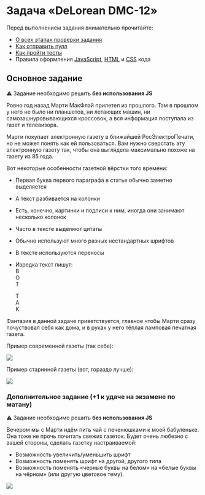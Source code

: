 # Задача «DeLorean DMC-12»

Перед выполнением задания внимательно прочитайте:

- [О всех этапах проверки задания](https://github.com/urfu-2018/guides/blob/master/workflow/overall.md)
- [Как отправить пулл](https://github.com/urfu-2018/guides/blob/master/workflow/pull.md)
- [Как пройти тесты](https://github.com/urfu-2018/guides/blob/master/workflow/test.md)
- Правила оформления [JavaScript](https://github.com/urfu-2018/guides/blob/master/codestyle/js.md), [HTML](https://github.com/urfu-2018/guides/blob/master/codestyle/html.md) и [CSS](https://github.com/urfu-2018/guides/blob/master/codestyle/css.md) кода

## Основное задание

:warning: Задание необходимо решить __без использования JS__

Ровно год назад Марти МакФлай прилетел из прошлого. Там в прошлом у него не было ни
планшетов, ни летающих машин, ни самозашнуровывающихся кроссовок, а вся
информация поступала из газет и телевизора.

Марти покупает электронную газету в ближайшей РосЭлектроПечати, но не может
понять как ей пользоваться. Вам нужно сверстать эту электронную газету так,
чтобы она выглядела максимально похоже на газету из 85 года.

Вот некоторые особенности газетной вёрстки того времени:

* Первая буква первого параграфа в статье обычно заметно выделяется
* А текст разбивается на колонки
* Есть, конечно, картинки и подписи к ним, иногда они занимают несколько колонок
* Часто в тексте выделяют цитаты
* Обычно используют много разных нестандартных шрифтов
* В тексте используются переносы
* Изредка текст пишут:  
   В  
   О  
   Т  
  
   Т  
   А  
   К  

Фантазия в данной задаче приветствуется, главное чтобы Марти сразу почуствовал
себя как дома, и в руках у него тёплая ламповая печатная газета.

Пример современной газеты (так себе):

![](https://cloud.githubusercontent.com/assets/4534405/10664713/f61a3486-78de-11e5-83fe-f8d43be81b10.jpg)

Пример старинной газеты (вот, гораздо лучше):

![](https://cloud.githubusercontent.com/assets/4534405/10664851/398f1820-78e0-11e5-96a9-347f14ba9875.jpg)

### Дополнительное задание (+1 к удаче на экзамене по матану)

:warning: Задание необходимо решить __без использования JS__

Вечером мы с Марти идём пить чай с печенюшками к моей бабуленьке. Она тоже не
прочь почитать свежих газеток. Будет очень любезно с вашей стороны, сделать
газетку настраиваемой:

* Возможность увеличить/уменьшить шрифт
* Возможность поменять шрифт на другой, другого типа
* Возможность поменять «черные буквы на белом» на «белые буквы на чёрном» (или другую цветовое тему).

![](https://cloud.githubusercontent.com/assets/4534405/10665968/1a048d34-78e8-11e5-9c98-59c790acc8df.jpg)
